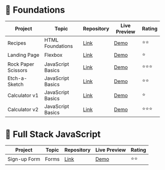 # 🎈 Foundations

| Project | Topic|Repository| Live Preview| Rating                       
|--|-----|-----|------|--|
|Recipes| HTML Foundations|[Link](https://github.com/creme332/my-odin-projects/tree/main/odin-recipes)     |   [Demo](https://creme332.github.io/my-odin-projects/odin-recipes/) |⭐⭐
|Landing Page| Flexbox |[Link](https://github.com/creme332/my-odin-projects/tree/main/landing-page)     |   [Demo](https://creme332.github.io/my-odin-projects/landing-page/) |⭐
|Rock Paper Scissors|JavaScript Basics| [Link](https://github.com/creme332/my-odin-projects/tree/main/rps-game)     |   [Demo](https://creme332.github.io/my-odin-projects/rps-game/) |⭐⭐⭐
|Etch-a-Sketch|JavaScript Basics| [Link](https://github.com/creme332/my-odin-projects/tree/main/etch-a-sketch)     |   [Demo](https://creme332.github.io/my-odin-projects/etch-a-sketch/) |⭐⭐
|Calculator v1| JavaScript Basics|[Link](https://github.com/creme332/my-odin-projects/tree/main/calculator)   |   [Demo](https://creme332.github.io/my-odin-projects/calculator/) |⭐
|Calculator v2| JavaScript Basics| [Link](https://github.com/creme332/abacusLite)    |   [Demo](https://creme332.github.io/abacusLite/) |⭐⭐⭐

# 🚀 Full Stack JavaScript

| Project | Topic |Repository| Live Preview| Rating                       
|----|----|---|---|--|
|Sign-up Form| Forms|[Link](https://github.com/creme332/my-odin-projects/tree/main/sign-up-form)     |   [Demo](https://creme332.github.io/my-odin-projects/sign-up-form/) |⭐⭐